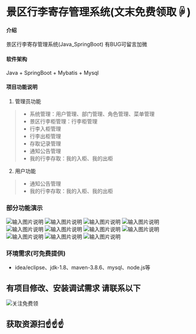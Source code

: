 # 景区行李寄存管理系统(文末免费领取☟)
> 
#### 介绍
景区行李寄存管理系统(Java_SpringBoot)
有BUG可留言加微

#### 软件架构
Java + SpringBoot + Mybatis + Mysql


#### 项目功能说明

1.  管理员功能
> + 系统管理：用户管理、部门管理、角色管理、菜单管理
> + 景区行李柜管理：行李柜管理
> + 行李入柜管理
> + 行李出柜管理
> + 存取记录管理
> + 通知公告管理
> + 我的行李存取：我的入柜、我的出柜
2.  用户功能
> + 通知公告管理
> + 我的行李存取：我的入柜、我的出柜



### 部分功能演示
![输入图片说明](photo/1-1.png)
![输入图片说明](photo/1-2.png)
![输入图片说明](photo/1-3.png)
![输入图片说明](photo/1-4.png)
![输入图片说明](photo/1-5.png)
![输入图片说明](photo/1-6.png)
![输入图片说明](photo/1-7.png)
![输入图片说明](photo/1-8.png)
![输入图片说明](photo/1-9.png)
![输入图片说明](photo/1-10.png)
![输入图片说明](photo/1-11.png)



### 环境需求(可免费提供)
- idea/eclipse、jdk-1.8、maven-3.8.6、mysql、node.js等


## 有项目修改、安装调试需求 请联系以下
![关注免费领](联系.png)

## 获取资源扫☝☝☝


